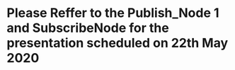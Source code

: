 # Please Reffer to the Publish_Node 1 and SubscribeNode for the presentation scheduled on 22th May 2020
